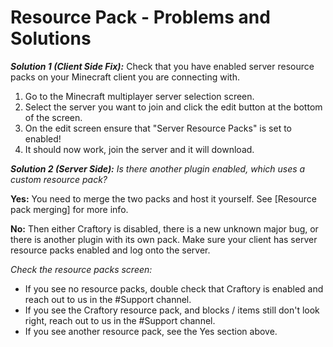 # Resource Pack - Problems and Solutions

***Solution 1 (Client Side Fix):*** Check that you have enabled server resource packs on your Minecraft client you are connecting with.

1. Go to the Minecraft multiplayer server selection screen.
2. Select the server you want to join and click the edit button at the bottom of the screen.
3. On the edit screen ensure that "Server Resource Packs" is set to enabled!
4. It should now work, join the server and it will download.

***Solution 2 (Server Side):*** 
*Is there another plugin enabled, which uses a custom resource pack?*

**Yes:**
You need to merge the two packs and host it yourself. See [Resource pack merging] for more info.

**No:**
Then either Craftory is disabled, there is a new unknown major bug, or there is another plugin with its own pack. Make sure your client has server resource packs enabled and log onto the server. 

*Check the resource packs screen:* 
- If you see no resource packs, double check that Craftory is enabled and reach out to us in the #Support channel. 
- If you see the Craftory resource pack, and blocks / items still don't look right, reach out to us in the #Support channel. 
- If you see another resource pack, see the Yes section above.